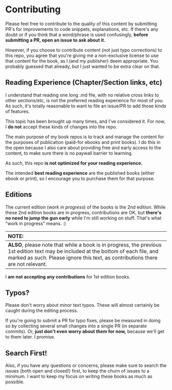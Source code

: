 # Contributing

Please feel free to contribute to the quality of this content by submitting PR's for improvements to code snippets, explanations, etc. If there's any doubt or if you think that a word/phrase is used confusingly, **before submitting a PR, open an issue to ask about it.**

However, if you choose to contribute content (not just typo corrections) to this repo, you agree that you're giving me a non-exclusive license to use that content for the book, as I (and my publisher) deem appropriate. You probably guessed that already, but I just wanted to be extra clear on that.

## Reading Experience (Chapter/Section links, etc)

I understand that reading one long .md file, with no relative cross links to other sections/etc, is not the preferred reading experience for most of you. As such, it's totally reasonable to want to file an issue/PR to add those kinds of features.

This topic has been brought up many times, and I've considered it. For now, I **do not** accept these kinds of changes into the repo.

The main purpose of my book repos is to track and manage the content for the purposes of publication (paid-for ebooks and print books). I do this in the open because I also care about providing free and early access to the content, to make sure there is no paywall barrier to learning.

As such, this repo **is not optimized for your reading experience.**

The intended **best reading experience** are the published books (either ebook or print), so I encourage you to purchase them for that purpose.

## Editions

The current edition (*work in progress*) of the books is the 2nd edition. While these 2nd edition books are in progress, contributions are OK, but **there's no need to jump the gun early** while I'm still working on stuff. That's what "work in progress" means. :)

| NOTE: |
| :--- |
| **ALSO**, please note that while a book is in progress, the previous 1st edition text may be included at the bottom of each file, and marked as such. Please ignore this text, as contributions there are not relevant. |

I **am not accepting any contributions** for 1st edition books.

## Typos?

Please don't worry about minor text typos. These will almost certainly be caught during the editing process.

If you're going to submit a PR for typo fixes, please be measured in doing so by collecting several small changes into a single PR (in separate commits). Or, **just don't even worry about them for now,** because we'll get to them later. I promise.

## Search First!

Also, if you have any questions or concerns, please make sure to search the issues (both open and closed!) first, to keep the churn of issues to a minimum. I want to keep my focus on writing these books as much as possible.
